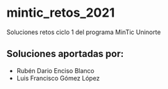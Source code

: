 # mintic_retos_2021
Soluciones retos ciclo 1 del programa MinTic Uninorte

## Soluciones aportadas por:

- Rubén Dario Enciso Blanco
- Luis Francisco Gómez López
